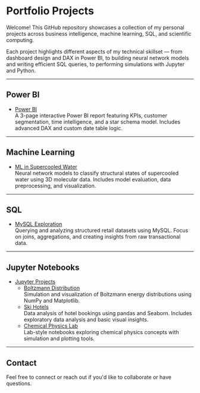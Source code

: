 # Portfolio Projects

Welcome! This GitHub repository showcases a collection of my personal projects across business intelligence, machine learning, SQL, and scientific computing.

Each project highlights different aspects of my technical skillset — from dashboard design and DAX in Power BI, to building neural network models and writing efficient SQL queries, to performing simulations with Jupyter and Python.

---

## Power BI
- [Power BI](./Power-BI)  
  A 3-page interactive Power BI report featuring KPIs, customer segmentation, time intelligence, and a star schema model. Includes advanced DAX and custom date table logic.

---

## Machine Learning
- [ML in Supercooled Water](./ML-in-Supercooled-Water)  
  Neural network models to classify structural states of supercooled water using 3D molecular data. Includes model evaluation, data preprocessing, and visualization.

---

## SQL
- [MySQL Exploration](./MySQL)  
  Querying and analyzing structured retail datasets using MySQL. Focus on joins, aggregations, and creating insights from raw transactional data.

---

## Jupyter Notebooks
- [Jupyter Projects](./Jupyter-Projects)
  - [Boltzmann Distribution](./Jupyter-Projects/BoltzmannDistribution)  
    Simulation and visualization of Boltzmann energy distributions using NumPy and Matplotlib.
  - [Ski Hotels](./Jupyter-Projects/Ski-Hotels)  
    Data analysis of hotel bookings using pandas and Seaborn. Includes exploratory data analysis and basic visual insights.
  - [Chemical Physics Lab](./Jupyter-Projects/Chemical-Physics-Lab)  
    Lab-style notebooks exploring chemical physics concepts with simulation and plotting tools.

---

## Contact

Feel free to connect or reach out if you'd like to collaborate or have questions.



